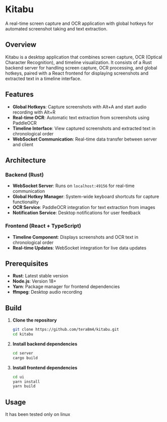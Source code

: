 # Kitabu

A real-time screen capture and OCR application with global hotkeys for automated screenshot taking and text extraction.

## Overview

Kitabu is a desktop application that combines screen capture, OCR (Optical Character Recognition), and timeline visualization. It consists of a Rust backend server for handling screen capture, OCR processing, and global hotkeys, paired with a React frontend for displaying screenshots and extracted text in a timeline interface.

## Features

- **Global Hotkeys**: Capture screenshots with Alt+A and start audio recording with Alt+R
- **Real-time OCR**: Automatic text extraction from screenshots using PaddleOCR
- **Timeline Interface**: View captured screenshots and extracted text in chronological order
- **WebSocket Communication**: Real-time data transfer between server and client

## Architecture

### Backend (Rust)
- **WebSocket Server**: Runs on `localhost:49156` for real-time communication
- **Global Hotkey Manager**: System-wide keyboard shortcuts for capture functionality
- **OCR Service**: PaddleOCR integration for text extraction from images
- **Notification Service**: Desktop notifications for user feedback

### Frontend (React + TypeScript)
- **Timeline Component**: Displays screenshots and OCR text in chronological order
- **Real-time Updates**: WebSocket integration for live data updates

## Prerequisites

- **Rust**: Latest stable version
- **Node.js**: Version 18+ 
- **Yarn**: Package manager for frontend dependencies
- **ffmpeg**: Desktop audio recording

## Build

1. **Clone the repository**
   ```bash
   git clone https://github.com/tera8m4/kitabu.git
   cd kitabu
   ```

2. **Install backend dependencies**
   ```bash
   cd server
   cargo build
   ```

3. **Install frontend dependencies**
   ```bash
   cd ui
   yarn install
   yarn build
   ```

## Usage
It has been tested only on linux
